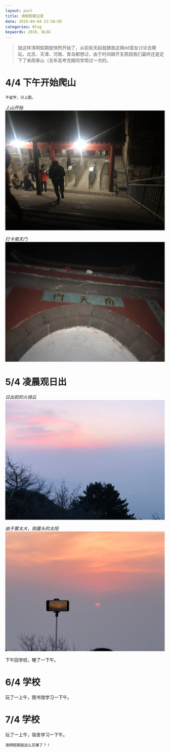 ```yaml
---
layout: post
title: 清明假期记录
date: 2019-04-04 23:58:05
categories: Blog
keywords: 2018, BLOG
---
```

> 就这样清明假期就悄然开始了，从前些天起就跟我这俩dd室友讨论去哪玩，北京、天津、河南、青岛都想过，由于时间跟开支原因我们最终还是定下了来爬泰山（去年高考完跟同学爬过一次的。

<!--more-->

# 4/4 下午开始爬山 #

    不留字，只上图。

*上山开始*
![](/images/posts/qingming/img1.jpg)


*打卡南天门*
![](/images/posts/qingming/img2.jpg)

# 5/4 凌晨观日出 #

*日出前的火烧云*
![](/images/posts/qingming/img3.jpg)


*由于雾太大，刚露头的太阳*
![](/images/posts/qingming/img4.jpg)

下午回学校，睡了一下午。

# 6/4 学校 #

玩了一上午，图书馆学习一下午。

# 7/4 学校 #

玩了一上午，宿舍学习一下午。


    清明假期就这么完事了？！
